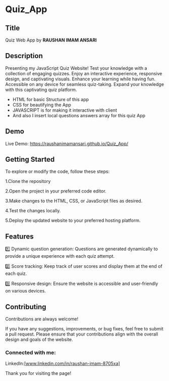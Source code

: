 # Quiz_App

## Title
 Quiz Web App by <b>RAUSHAN IMAM ANSARI</b>

## Description 

Presenting my JavaScript Quiz Website! Test your knowledge with a collection of engaging quizzes. Enjoy an interactive experience, responsive design, and captivating visuals. Enhance your learning while having fun. Accessible on any device for seamless quiz-taking. Expand your knowledge with this captivating quiz platform.

- HTML for basic Structure of this app
- CSS for beautifying the App
- JAVASCRIPT is for making it interactive with client
- And also I insert local questions answers array for this quiz App 


## Demo

Live Demo:
https://raushanimamansari.github.io/Quiz_App/


## Getting Started

To explore or modify the code, follow these steps:

1.Clone the repository

2.Open the project in your preferred code editor.

3.Make changes to the HTML, CSS, or JavaScript files as desired.

4.Test the changes locally.

5.Deploy the updated website to your preferred hosting platform.


## Features

1️⃣ Dynamic question generation: Questions are generated dynamically to provide a unique experience with each quiz attempt.

2️⃣ Score tracking: Keep track of user scores and display them at the end of each quiz.

3️⃣ Responsive design: Ensure the website is accessible and user-friendly on various devices.



## Contributing

Contributions are always welcome!

If you have any suggestions, improvements, or bug fixes, feel free to submit a pull request. Please ensure that your contributions align with the overall design and goals of the website. 


### Connected with me:

LinkedIn:[www.linkedin.com/in/raushan-imam-8705xa]



Thank you for visiting the page!
